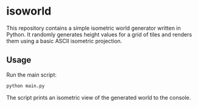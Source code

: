 # isoworld

This repository contains a simple isometric world generator written in Python. It randomly generates height values for a grid of tiles and renders them using a basic ASCII isometric projection.

## Usage

Run the main script:

```bash
python main.py
```

The script prints an isometric view of the generated world to the console.

